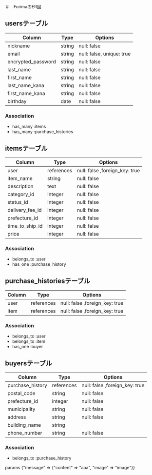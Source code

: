 ＃　FurimaのER図

##  usersテーブル

| Column             | Type        | Options                        |
| ------------------ | ----------- | ------------------------------ |
| nickname           | string      | null: false                    |
| email              | string      | null: false, unique: true      |
| encrypted_password | string      | null: false                    |
| last_name          | string      | null: false                    |
| first_name         | string      | null: false                    |
| last_name_kana     | string      | null: false                    |
| first_name_kana    | string      | null: false                    |
| birthday           | date        | null: false                    |

### Association
- has_many :items
- has_many :purchase_histories

## itemsテーブル

| Column             | Type        | Options                        |
| ------------------ | ----------- | ------------------------------ |
| user               | references  | null: false ,foreign_key: true |
| item_name          | string      | null: false                    |
| description        | text        | null: false                    |
| category_id        | integer     | null: false                    |
| status_id          | integer     | null: false                    |
| delivery_fee_id    | integer     | null: false                    |
| prefecture_id      | integer     | null: false                    |
| time_to_ship_id    | integer     | null: false                    |
| price              | integer     | null: false                    |

### Association
- belongs_to :user
- has_one :purchase_history

## purchase_historiesテーブル

| Column           | Type        | Options                        |
| ---------------- | ----------- | ------------------------------ |
| user             | references  | null: false ,foreign_key: true |
| item             | references  | null: false ,foreign_key: true |

### Association
- belongs_to :user
- belongs_to :item
- has_one :buyer

## buyersテーブル

| Column           | Type       | Options                        |
| ---------------- | ---------- | ------------------------------ |
| purchase_history | references | null: false ,foreign_key: true |
| postal_code      | string     | null: false                    |
| prefecture_id    | integer    | null: false                    |
| municipality     | string     | null: false                    |
| address          | string     | null: false                    |
| building_name    | string     |                                |
| phone_number     | string     | null: false                    |

### Association
- belongs_to :purchase_history

params
{"message" => {"content" => "aaa", "image" => "image"}}